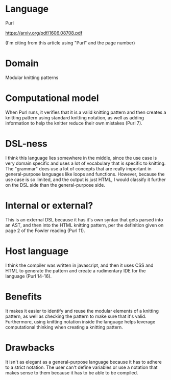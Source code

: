 # Language

Purl

https://arxiv.org/pdf/1606.08708.pdf

(I'm citing from this article using "Purl" and the page number)

# Domain

Modular knitting patterns

# Computational model

When Purl runs, it verifies that it is a valid knitting pattern and then creates a knitting
pattern using standard knitting notation, as well as adding information to help the knitter
reduce their own mistakes (Purl 7).

# DSL-ness

I think this language lies somewhere in the middle, since the use case is very domain specific
and uses a lot of vocabulary that is specific to knitting. The "grammar" does use a lot of
concepts that are really important in general-purpose languages like loops and functions. However,
because the use case is so limited, and the output is just HTML, I would classify it further on the DSL side than the general-purpose side.

# Internal or external?

This is an external DSL because it has it's own syntax that gets parsed into an AST, and then into
the HTML knitting pattern, per the definition given on page 2 of the Fowler reading (Purl 11).

# Host language

I think the compiler was written in javascript, and then it uses CSS and HTML to generate the pattern and create a rudimentary IDE for the language (Purl 14-16).

# Benefits

It makes it easier to identify and reuse the modular elements of a knitting pattern, as well as checking the pattern to make sure that it's valid. Furthermore, using knitting notation inside the language helps leverage computational thinking when creating a knitting pattern.

# Drawbacks

It isn't as elegant as a general-purpose language because it has to adhere to a strict notation. The user can't define variables or use a notation that makes sense to them because it has to be able to be compiled.
